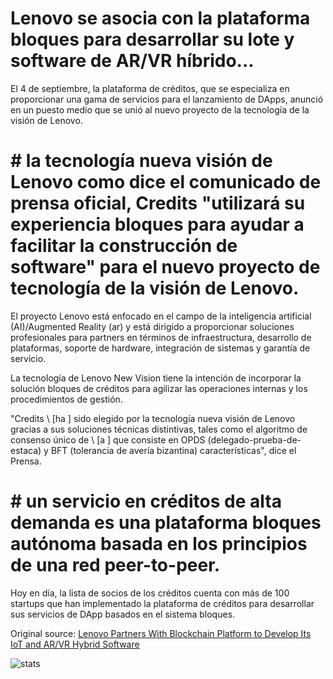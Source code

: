 # Lenovo se asocia con la plataforma bloques para desarrollar su lote y software de AR/VR híbrido...

El 4 de septiembre, la plataforma de créditos, que se especializa en proporcionar una gama de servicios para el lanzamiento de DApps, anunció en un puesto medio que se unió al nuevo proyecto de la tecnología de la visión de Lenovo.

# # la tecnología nueva visión de Lenovo como dice el comunicado de prensa oficial, Credits "utilizará su experiencia bloques para ayudar a facilitar la construcción de software" para el nuevo proyecto de tecnología de la visión de Lenovo.

El proyecto Lenovo está enfocado en el campo de la inteligencia artificial (AI)/Augmented Reality (ar) y está dirigido a proporcionar soluciones profesionales para partners en términos de infraestructura, desarrollo de plataformas, soporte de hardware, integración de sistemas y garantía de servicio.

La tecnología de Lenovo New Vision tiene la intención de incorporar la solución bloques de créditos para agilizar las operaciones internas y los procedimientos de gestión.

"Credits \ [ha \] sido elegido por la tecnología nueva visión de Lenovo gracias a sus soluciones técnicas distintivas, tales como el algoritmo de consenso único de \ [a \] que consiste en OPDS (delegado-prueba-de-estaca) y BFT (tolerancia de avería bizantina) características", dice el Prensa.

# # un servicio en créditos de alta demanda es una plataforma bloques autónoma basada en los principios de una red peer-to-peer.

Hoy en día, la lista de socios de los créditos cuenta con más de 100 startups que han implementado la plataforma de créditos para desarrollar sus servicios de DApp basados en el sistema bloques.

Original source: [Lenovo Partners With Blockchain Platform to Develop Its IoT and AR/VR Hybrid Software](https://cointelegraph.com/news/lenovo-partners-with-blockchain-platform-to-develop-its-iot-and-ar-vr-hybrid-software)

![stats](https://c.statcounter.com/11760860/0/a89fa40b/1/ "stats")
